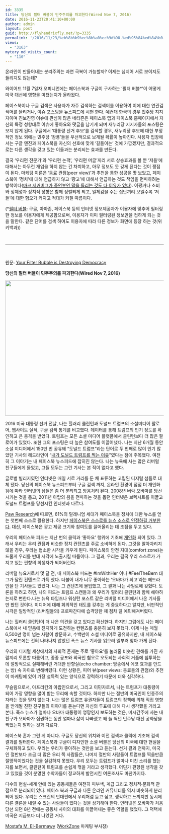 ```yaml
---
id: 3335
title: 당신의 필터 버블이 민주주의를 파괴한다(Wired Nov 7, 2016)
date: 2016-11-23T20:41:10+00:00
author: admin
layout: post
guid: http://flyhendrixfly.net/?p=3335
permalink: '/2016/11/23/%eb%8b%b9%ec%8b%a0%ec%9d%98-%ed%95%84%ed%84%b0-%eb%b2%84%eb%b8%94%ec%9d%b4-%eb%af%bc%ec%a3%bc%ec%a3%bc%ec%9d%98%eb%a5%bc-%ed%8c%8c%ea%b4%b4%ed%95%9c%eb%8b%a4wired-nov-7-2016/'
views:
  - "3163"
mytory_md_visits_count:
  - "110"
---
```

온라인이 만들어내는 분리주의는 과연 극복이 가능할까? 이제는 심지어 서로 보이지도 들리지도 않는데?

와이어드 11월 7일자 오피니언에는 페이스북과 구글이 구사하는 &#8216;필터 버블*&#8217;이 어떻게 미국 대선에 영향을 미쳤는지가 올라왔다.

페이스북이나 구글 검색은 사용자가 자주 검색하는 검색어를 이용하여 이에 대한 연관검색어를 물리거나, 이슈 포스팅을 뉴스피드에 시현 한다. 예컨대 한국의 경우 민주당 지지자이며 진보진영 이슈에 관심이 많은 네티즌은 페이스북 앱과 페이스북 홈페이지에서 자신의 특정 성향대로 이슈에 좋아요와 댓글을 남기게 되며 새누리당 지지자들의 포스팅은 보지 않게 된다. 구글에서 &#8216;대통령 선거 후보&#8217;를 검색할 경우, 새누리당 후보에 대한 부정적인 정보 외에는 민주당 &#8216;잠룡&#8217;들을 우선적으로 보게될 확률이 높아진다. 사용자 입장에서는 구글 엔진과 페이스북을 자신의 선호에 맞게 &#8216;길들이는&#8217; 것에 가깝겠지만, 결과적으로는 다른 생각을 갖고 있는 이들과는 분리되는 효과를 만든다.

결국 &#8216;우리편 전문가&#8217;와 &#8216;우리편 논객&#8217;, &#8216;우리편 머글&#8217;끼리 서로 상승효과를 볼 뿐 &#8216;저들&#8217;에 대해서는 아무런 개입을 하지 않는 건 차치하고, 아무 정보도 못 갖게 된다는 것이 쟁점이 된다. 마케팅 이론은 &#8216;동료 관점(peer view)&#8217;과 추천을 통한 성공을 맛 보았고, 페이스북이 &#8216;정치&#8217;에 대해 언급하지 않고 &#8216;광고&#8217;에 대해서 언급하는 것도 책임을 면피하려는 방책이다([마크 저커버그가 중언부언 말을 돌리는 것도 다 이유가 있다](http://techneedle.com/archives/28985)). 어쨌거나 소비와 정체성과 정치적 성향은 함께 정렬되게 되고, 일체감을 주는 집단끼리 모일수록 &#8216;저들&#8217;에 대한 혐오가 커지고 적대가 커질 따름이다.

(*[필터 버블](https://ko.wikipedia.org/wiki/%ED%95%84%ED%84%B0%EB%B2%84%EB%B8%94): 구글, 아마존, 페이스북 등의 인터넷 정보제공자가 이용자에 맞추어 필터링한 정보를 이용자에게 제공함으로써, 이용자가 이미 필터링된 정보만을 접하게 되는 것을 말한다. 같은 단어를 검색 하여도 이용자에 따라 다른 정보가 화면에 등장 하는 것(위키백과))

&nbsp;

* * *

&nbsp;

원문: [Your Filter Bubble is Destroying Democracy](https://www.wired.com/2016/11/filter-bubble-destroying-democracy)

**당신의 필터 버블이 민주주의를 파괴한다(Wired Nov 7, 2016)**

<img class="alignnone size-full" src="https://assets.wired.com/photos/w_1032/wp-content/uploads/2016/11/election_digital_numbers2a.jpg" alt="" width="1032" height="430" />

<span style="font-weight: 400;">2016 미국 대통령 선거 전날, 나는 힐러리 클린턴과 도널드 트럼프의 소셜미디어 팔로어, 웹사이트 실적, 구글 검색 통계를 비교했다. 데이터를 통해 트럼프의 인기 정도를 확인하고 큰 충격을 받았다. 트럼프는 모든 소셜 미디어 플랫폼에서 클린턴보다 더 많은 팔로어가 있었다. 또한 그의 포스팅은 더 높은 참여도를 이끌어냈다. 나는 지난 6개월 동안 소셜 미디어에서 150만 번 공유돼 “도널드 트럼프”라는 단어로 두 번째로 많이 인기 많았던 기사의 헤드라인이 “<a href="https://kellyquelette.wordpress.com/2016/10/11/why-im-voting-for-donald-trump/">내가 도널드 트럼프를 찍는 이유</a>”였다는 점에 주목했다. 여전히 그 이야기는 내 페이스북 뉴스피드에 잡히진 않는다. 나는 뉴욕에 사는 많은 리버럴 친구들에게 물었고, 그들 모두는 그런 기사는 본 적이 없다고 했다.</span>

<span style="font-weight: 400;">글로벌 빌리지였던 인터넷은 매일 서로 거리를 둔 채 표류하는 고립된 디지털 섬들로 대체 됐다. 당신의 페이스북 뉴스피드부터 구글 검색 까지, 온라인 환경이 점점 더 개인화됨에 따라 인터넷의 섬들은 좀 더 분리되고 방음처리 된다. 2008년 버락 오바마를 당선시키는 것을 돕고, 2011년 아랍의 봄을 전파하는 것을 돕던 인터넷은 브렉시트를 이끌고 도널드 트럼프를 당선시킨 인터넷과 다르다.</span>

<span style="font-weight: 400;"><a href="http://www.journalism.org/2015/06/01/facebook-top-source-for-political-news-among-millennials/">Paw Research</a>에 따르면, 61%의 밀레니엄 세대가 페이스북을 정치에 대한 뉴스를 얻는 첫번째 소스로 활용한다. 하지만 <a href="http://www.businessinsider.com/why-facebook-is-a-media-company-even-though-it-says-its-not-2016-8">페이스북은 스스로를 뉴스 소스로 인정하길 거부한다</a>. 대신, 페이스북은 광고 제공 크기와 참여도를 끌어올리는 데 초점을 두고 있다.</span>

<span style="font-weight: 400;">우리의 페이스북 피드는 지난 번의 클릭과 ‘좋아요’ 행위에 기초해 <a href="https://www.facebook.com/help/166738576721085?helpref=uf_permalink">개인화</a> 되어 있다. 그래서 우리는 우리 관점과 비슷한 정치 컨텐츠를 주로 소비하게 된다. 그것을 알아차리지 않을 경우, 우리는 협소한 시각을 키우게 된다. 페이스북의 안전 지대(comfort zone)는 드물게 우리를 반대 시각에 노출시킬 따름이다. 그 결과, 우리는 결국 우리 스스로가 가지고 있는 편향의 희생자가 되어버린다.</span>

<span style="font-weight: 400;">리버럴 뉴요커로서 몇 달 전, 내 페이스북 피드는 #ImWithHer 이나 #FeelTheBern 태그가 달린 컨텐츠로 가득 찼다. 더불어 내가 너무 좋아하는 ‘오바마가 최고’라는 헤드라인을 단 기사들도 있었다. 나는 그 컨텐츠에 몰입했고, 그 결과 나는 사일로에 갖혔다. 토론을 하려고 하면, 나의 피드는 트럼프 스캔들과 왜 우리가 힐러리 클린턴과 함께 해야하는지로 변한다.나는 뉴욕 타임즈나 워싱턴 포스트 같은 리버럴 미디어에서 나온 기사들만 봤던 것이다. 미디어에 대해 회의적인 태도를 갖추는 게 중요하다고 알지만, 비판적인 시각은 일방적인 (리버럴들의) 프로파간다에 습격당한 채 점차 덜 예민해져버렸다. </span>

<span style="font-weight: 400;">나는 힐러리 클린턴이 더 나은 의견을 갖고 있다고 확신한다. 하지만 그럼에도 나는 페이스북에서 내 믿음에 진지하게 도전하는 컨텐츠를 충분히 보지 못했다. 이제 나는 매월 6,500만 명이 넘는 사람이 방문하고, 수백만이 소셜 미디어로 공유하지만, 내 페이스북 뉴스피드에는 전혀 나타나지 않았던 폭스 뉴스 기사를 읽으러 일부러 찾아 가게 된다. </span>

<span style="font-weight: 400;">우리의 디지털 세상에서의 사회적 존재는 주로 ‘좋아요’를 눌러줄 비슷한 견해를 가진 사람끼리 토론할 따름이고, 종종 공포와 외국인 혐오로 오도되는 사회적 거품에 침투하는 데 절망적으로 실패해버린 거대한 반향실(echo chamber: 방송에서 에코 효과를 만드는 방) 속 자아로 변해버렸다. 이런 상황은, 피어 뷰(peer views: 동료들의 관점)와 추천이 마케팅에 있어 가장 설득력 있는 양식으로 강력하기 때문에 더욱 심각하다.</span>

<span style="font-weight: 400;">무슬림으로서, 아프리칸의 아랍인으로서, 그리고 이민자로서, 나는 트럼프가 대통령이 되어 가장 영향을 많이 받는 무리에 속할 것이다. 하지만 나는 절반의 미국인이 인종주의자라는 것을 믿지 않는다. 나는 많은 트럼프 유권자들이 트럼프의 정책에 의해 직접 영향을 받게될 친한 친구들의 이야기를 듣는다면 자신의 투표에 대해 다시 생각했을 거라고 본다. 폭스 뉴스가 얼마나 오바마 대통령이 엉망인지 보도하는 것은, 미시간주에 사는 내 친구가 오바마가 집권하는 동안 얼마나 삶이 나빠졌고 왜 늘 찍던 민주당 대신 공화당을 찍었는지 말하는 것과 다르다.</span>

<span style="font-weight: 400;">페이스북 혼자 그런 게 아니다. 구글도 당신의 위치와 이전 검색과 클릭에 기초해 검색 결과를 필터한다. 페이스북과 구글이 디자인한 소셜 버블은 당신의 미국에 대한 현실을 구체화하고 있다. 우리는 우리가 좋아하는 것만을 보고 듣는다. 선거 결과 전까지, 미국인 절반보다 조금 더 많은 우리 쪽 사람들은, 나머지 절반의 사람들이 트럼프를 찍을만큼 절망적이었다는 것을 실감하지 못했다. 우리 모두는 트럼프가 얼마나 미친 소리를 했는지를 보면서, 클린턴이 트럼프를 손쉽게 꺾을 거라고 생각했다. 어딘가 편향된 생각을 갖고 있었을 것이 분명한 수학자들이 정교하게 발전시킨 여론조사도 마찬가지다.</span>

<span style="font-weight: 400;">다수의 현실-세계 안에 있는 공동체들은 여전히 피부색, 계급 그리고 정치적∙문화적 관점으로 분리되어 있다. 페이스 북과 구글과 다른 온라인 커뮤니티들 역시 비슷하게 분리되어 있다. 우리는 스크린의 반대편에서 우리처럼 듣고 싶고, 생각하고 느끼지만 동시에 다른 결론을 내릴 수 있는 사람들이 있다는 것을 상기해야 한다. 인터넷은 오바마가 처음 당선 되던 8년 전에는 공동체 사이의 대화를 이끌어내는 좋은 역할을 했었다. 그 덕택에 미국은 지금보다 더 나았던 거다.</span>

[Mostafa M. El-Bermawy](https://www.twitter.com/mbermawy) ([WorkZone](https://www.workzone.com/) 마케팅 부사장)